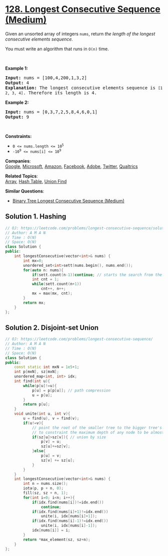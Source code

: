 # [128. Longest Consecutive Sequence (Medium)](https://leetcode.com/problems/longest-consecutive-sequence/)

<p>Given an unsorted array of integers <code>nums</code>, return <em>the length of the longest consecutive elements sequence.</em></p>

<p>You must write an algorithm that runs in&nbsp;<code>O(n)</code>&nbsp;time.</p>

<p>&nbsp;</p>
<p><strong>Example 1:</strong></p>

<pre><strong>Input:</strong> nums = [100,4,200,1,3,2]
<strong>Output:</strong> 4
<strong>Explanation:</strong> The longest consecutive elements sequence is <code>[1, 2, 3, 4]</code>. Therefore its length is 4.
</pre>

<p><strong>Example 2:</strong></p>

<pre><strong>Input:</strong> nums = [0,3,7,2,5,8,4,6,0,1]
<strong>Output:</strong> 9
</pre>

<p>&nbsp;</p>
<p><strong>Constraints:</strong></p>

<ul>
	<li><code>0 &lt;= nums.length &lt;= 10<sup>5</sup></code></li>
	<li><code>-10<sup>9</sup> &lt;= nums[i] &lt;= 10<sup>9</sup></code></li>
</ul>


**Companies**:  
[Google](https://leetcode.com/company/google), [Microsoft](https://leetcode.com/company/microsoft), [Amazon](https://leetcode.com/company/amazon), [Facebook](https://leetcode.com/company/facebook), [Adobe](https://leetcode.com/company/adobe), [Twitter](https://leetcode.com/company/twitter), [Qualtrics](https://leetcode.com/company/qualtrics)

**Related Topics**:  
[Array](https://leetcode.com/tag/array/), [Hash Table](https://leetcode.com/tag/hash-table/), [Union Find](https://leetcode.com/tag/union-find/)

**Similar Questions**:
* [Binary Tree Longest Consecutive Sequence (Medium)](https://leetcode.com/problems/binary-tree-longest-consecutive-sequence/)


## Solution 1. Hashing

```cpp
// OJ: https://leetcode.com/problems/longest-consecutive-sequence/solution/
// Author: A M A N
// Time : O(N)
// Space: O(N)
class Solution {
public:
    int longestConsecutive(vector<int>& nums) {
        int mx=0;
        unordered_set<int>sett(nums.begin(), nums.end());
        for(auto n: nums){
            if(sett.count(n-1))continue; // starts the search from the least num in each sequence only
            int cnt = 1;
            while(sett.count(n+1))
                cnt++, n++;
            mx = max(mx, cnt);
        }
        return mx;
    }
};
```




## Solution 2. Disjoint-set Union

```cpp
// OJ: https://leetcode.com/problems/longest-consecutive-sequence/
// Author: A M A N
// Time : O(N)
// Space: O(N)
class Solution {
public:
    const static int mxN = 1e5+1;
    int p[mxN], sz[mxN];
    unordered_map<int, int> idx;    
    int find(int u){
        while(p[u]!=u){
            p[u] = p[p[u]]; // path compression
            u = p[u];
        }
        return p[u];
    }
    void unite(int u, int v){
        u = find(u), v = find(v);
        if(u!=v){
            // point the root of the smaller tree to the bigger tree's root. 
            // to constraint the maximum depth of any node to be almost constant
            if(sz[u]>sz[v]){ // union by size
                p[v] = u; 
                sz[u]+=sz[v];
            }else{
                p[u] = v;
                sz[v] += sz[u];
            }
        }
    }
    int longestConsecutive(vector<int>& nums) {
        int n = nums.size();
        iota(p, p + n, 0);
        fill(sz, sz + n, 1);
        for(int i=0; i<n; i++){
            if(idx.find(nums[i])!=idx.end())
                continue;
            if(idx.find(nums[i]+1)!=idx.end())
                unite(i, idx[nums[i]+1]);
            if(idx.find(nums[i]-1)!=idx.end())
                unite(i, idx[nums[i]-1]);
            idx[nums[i]] = i;
        }
        return *max_element(sz, sz+n);
    }
};
```
